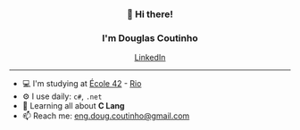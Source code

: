 <h3 align="center">👋 Hi there!</h3>
<h3 align="center">I'm Douglas Coutinho</h3>
<p align="center">
  <a href="https://www.linkedin.com/in/douglas-coutinho-dos-santos/">LinkedIn</a>
</p>

---

- 💻 I'm  studying at [École 42](https://www.42.fr/) - [Rio](https://www.42.rio/)
- ⚙️ I use daily:  `c#`, `.net`
- 🌱 Learning all about **C Lang**
- 📫 Reach me: eng.doug.coutinho@gmail.com 
